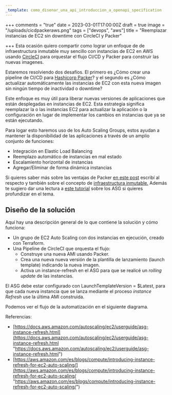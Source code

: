 ```yaml
---
_template: como_disenar_una_api_introduccion_a_openapi_specification
---
```



+++
comments = "true"
date = 2023-03-01T17:00:00Z
draft = true
image = "/uploads/cicdpackeraws.png"
tags = ["devops", "aws"]
title = "Reemplazar instancias de EC2 sin downtime con CircleCI y Packer"

+++
Esta ocasión quiero compartir como lograr un enfoque de de infraestructura inmutable muy sencillo con instancias de EC2 en AWS usando [CircleCI](https://circleci.com/) para orquestar el flujo CI/CD y Packer para construir las nuevas imagenes.

Estaremos resolviendo dos desafíos. El primero es ¿Cómo crear una pipeline de CI/CD para [Hashicorp Packer](https://www.packer.io/)? y el segundo es ¿Cómo actualizar automáticamente las instancias de EC2 con esta nueva imagen sin ningún tiempo de inactividad o downtime?

Este enfoque es  muy útil para liberar nuevas versiones de aplicaciones que están desplegadas en instancias de EC2.  Esta estrategia  significa reemplazar la o las  instancias EC2 para actualizar la aplicación o la configuración en lugar de implementar los cambios en instancias  que ya se están ejecutando.

Para logar esto haremos uso de los Auto Scaling Groups, estos ayudan a mantener la disponibilidad de las aplicaciones a través de un amplio conjunto de funciones:

* Integración en Elastic Load Balancing
* Reemplazo automático de instancias en mal estado
* Escalamiento horizontal de instancias
* Agregar/Eliminar de forma dinámica instancias

Si quieres saber  más sobre las ventajas de Packer [en este post](https://galvarado.com.mx/post/packer-automatiza-la-creacion-de-cualquier-tipo-de-imagen-de-maquina-virtual/) escribí al respecto y también sobre el concepto de  [infraestructura inmutable.](https://galvarado.com.mx/post/beneficios-retos-y-como-lograr-infraestructura-inmutable-con-packer-ansible-y-terraform/)  Además te sugiero dar una lectura a [este tutorial](https://docs.aws.amazon.com/autoscaling/ec2/userguide/get-started-with-ec2-auto-scaling.html) sobre los ASG si quieres profundizar en el tema.

## Diseño de la solución

Aquí hay una descripción general de lo que contiene la solución y cómo funciona:

* Un grupo de EC2 Auto Scaling con dos instancias en ejecución, creado con Terraform.
* Una Pipeline de CircleCI  que orquesta el flujo:
  * Construye una nueva AMI usando Packer.
  * Crea una nueva nueva versión de la plantilla de lanzamiento (launch template) indicando la nueva imagen.
  * Activa un instance-refresh en el ASG para que se realicé un _rolling update_ de las instancias.

El ASG debe estar configurado con LaunchTemplateVersion = $Latest, para que cada nueva instancia que se lanza mediante el proceso _instance Refresh_ use la  última AMI construida.

Podemos ver el flujo de la automatización en el siguiente diagrama.

Referencias:

* [https://docs.aws.amazon.com/autoscaling/ec2/userguide/asg-instance-refresh.html](https://docs.aws.amazon.com/autoscaling/ec2/userguide/asg-instance-refresh.html "https://docs.aws.amazon.com/autoscaling/ec2/userguide/asg-instance-refresh.html")
* [https://aws.amazon.com/es/blogs/compute/introducing-instance-refresh-for-ec2-auto-scaling/](https://aws.amazon.com/es/blogs/compute/introducing-instance-refresh-for-ec2-auto-scaling/ "https://aws.amazon.com/es/blogs/compute/introducing-instance-refresh-for-ec2-auto-scaling/")
